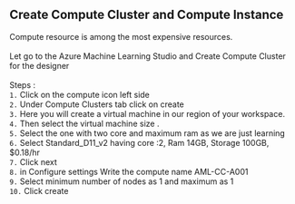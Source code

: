 ## Create Compute Cluster and Compute Instance

Compute resource is among the most expensive resources. <br><br>
Let go to the Azure Machine Learning Studio and Create Compute Cluster for the designer <br><br>
Steps : <br>
`1.` Click on the compute icon left side <br>
`2.` Under Compute Clusters tab click on create <br>
`3.` Here you will create a virtual machine in our region of your workspace.<br>
`4.` Then select the virtual machine size .<br>
`5.` Select the one with two core and maximum ram as we are just learning <br>
`6.` Select Standard_D11_v2 having core :2, Ram 14GB, Storage 100GB, $0.18/hr <br>
`7.` Click next <br>
`8.` in Configure settings Write the compute name AML-CC-A001  <br>
`9.` Select minimum number of nodes as 1 and maximum as 1 <br>
`10.` Click create <br>
